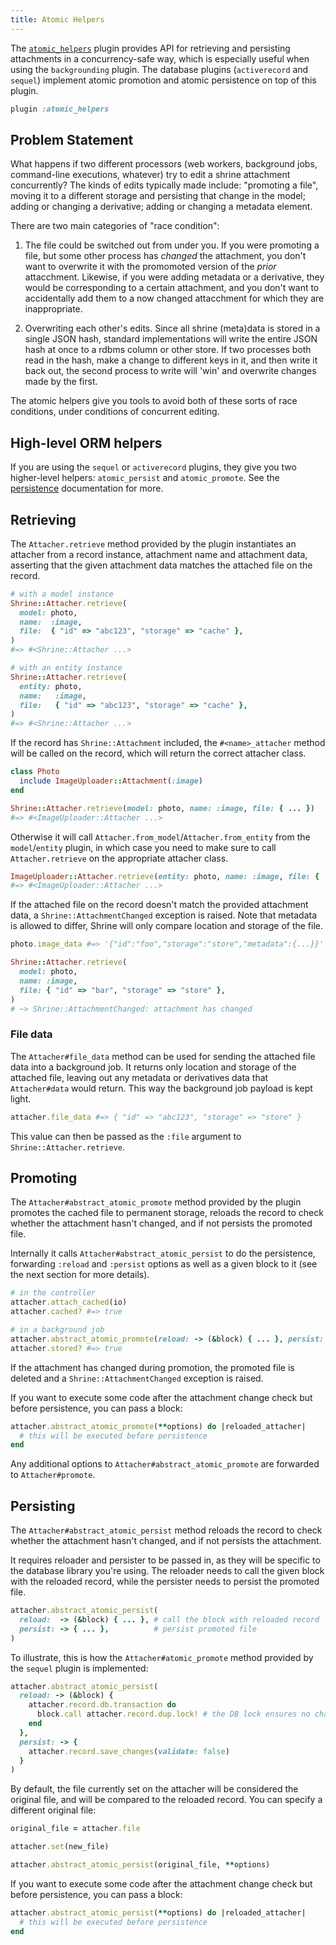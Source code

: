 ```yaml
---
title: Atomic Helpers
---
```


The [`atomic_helpers`][atomic_helpers] plugin provides API for retrieving and
persisting attachments in a concurrency-safe way, which is especially useful
when using the `backgrounding` plugin. The database plugins (`activerecord`
and `sequel`) implement atomic promotion and atomic persistence on top of this
plugin.

```rb
plugin :atomic_helpers
```

## Problem Statement

What happens if two different processors (web workers, background jobs,
command-line executions, whatever) try to edit a shrine attachment
concurrently? The kinds of edits typically made include: "promoting a file",
moving it to a different storage and persisting that change in the model;
adding or changing a derivative; adding or changing a metadata element.

There are two main categories of "race condition":

1. The file could be switched out from under you. If you were promoting a file,
but some other process has *changed* the attachment, you don't want to
overwrite it with the promomoted version of the *prior* attacchment. Likewise,
if you were adding metadata or a derivative, they would be corresponding to a
certain attachment, and you don't want to accidentally add them to a now changed
attacchment for which they are inappropriate.

2. Overwriting each other's edits. Since all shrine (meta)data is stored in a
single JSON hash, standard implementations will write the entire JSON hash at
once to a rdbms column or other store. If two processes both read in the hash,
make a change to different keys in it, and then write it back out, the second
process to write will 'win' and overwrite changes made by the first.

The atomic helpers give you tools to avoid both of these sorts of race
conditions, under conditions of concurrent editing.

## High-level ORM helpers

If you are using the `sequel` or `activerecord` plugins, they give you two
higher-level helpers: `atomic_persist` and `atomic_promote`. See the
[persistence]  documentation for more.


## Retrieving

The `Attacher.retrieve` method provided by the plugin instantiates an attacher
from a record instance, attachment name and attachment data, asserting that the
given attachment data matches the attached file on the record.

```rb
# with a model instance
Shrine::Attacher.retrieve(
  model: photo,
  name:  :image,
  file:  { "id" => "abc123", "storage" => "cache" },
)
#=> #<Shrine::Attacher ...>

# with an entity instance
Shrine::Attacher.retrieve(
  entity: photo,
  name:   :image,
  file:   { "id" => "abc123", "storage" => "cache" },
)
#=> #<Shrine::Attacher ...>
```

If the record has `Shrine::Attachment` included, the `#<name>_attacher` method
will be called on the record, which will return the correct attacher class.

```rb
class Photo
  include ImageUploader::Attachment(:image)
end
```
```rb
Shrine::Attacher.retrieve(model: photo, name: :image, file: { ... })
#=> #<ImageUploader::Attacher ...>
```

Otherwise it will call `Attacher.from_model`/`Attacher.from_entity` from the
`model`/`entity` plugin, in which case you need to make sure to call
`Attacher.retrieve` on the appropriate attacher class.

```rb
ImageUploader::Attacher.retrieve(entity: photo, name: :image, file: { ... })
#=> #<ImageUploader::Attacher ...>
```

If the attached file on the record doesn't match the provided attachment data,
a `Shrine::AttachmentChanged` exception is raised. Note that metadata is
allowed to differ, Shrine will only compare location and storage of the file.

```rb
photo.image_data #=> '{"id":"foo","storage":"store","metadata":{...}}'

Shrine::Attacher.retrieve(
  model: photo,
  name: :image,
  file: { "id" => "bar", "storage" => "store" },
)
# ~> Shrine::AttachmentChanged: attachment has changed
```

### File data

The `Attacher#file_data` method can be used for sending the attached file data
into a background job. It returns only location and storage of the attached
file, leaving out any metadata or derivatives data that `Attacher#data` would
return. This way the background job payload is kept light.

```rb
attacher.file_data #=> { "id" => "abc123", "storage" => "store" }
```

This value can then be passed as the `:file` argument to
`Shrine::Attacher.retrieve`.

## Promoting

The `Attacher#abstract_atomic_promote` method provided by the plugin promotes
the cached file to permanent storage, reloads the record to check whether the
attachment hasn't changed, and if not persists the promoted file.

Internally it calls `Attacher#abstract_atomic_persist` to do the persistence,
forwarding `:reload` and `:persist` options as well as a given block to it (see
the next section for more details).

```rb
# in the controller
attacher.attach_cached(io)
attacher.cached? #=> true
```
```rb
# in a background job
attacher.abstract_atomic_promote(reload: -> (&block) { ... }, persist: -> { ... })
attacher.stored? #=> true
```

If the attachment has changed during promotion, the promoted file is deleted and
a `Shrine::AttachmentChanged` exception is raised.

If you want to execute some code after the attachment change check but before
persistence, you can pass a block:

```rb
attacher.abstract_atomic_promote(**options) do |reloaded_attacher|
  # this will be executed before persistence
end
```

Any additional options to `Attacher#abstract_atomic_promote` are forwarded to
`Attacher#promote`.

## Persisting

The `Attacher#abstract_atomic_persist` method reloads the record to check
whether the attachment hasn't changed, and if not persists the attachment.

It requires reloader and persister to be passed in, as they will be specific to
the database library you're using. The reloader needs to call the given block
with the reloaded record, while the persister needs to persist the promoted
file.

```rb
attacher.abstract_atomic_persist(
  reload:  -> (&block) { ... }, # call the block with reloaded record
  persist: -> { ... },          # persist promoted file
)
```

To illustrate, this is how the `Attacher#atomic_promote` method provided by the
`sequel` plugin is implemented:

```rb
attacher.abstract_atomic_persist(
  reload: -> (&block) {
    attacher.record.db.transaction do
      block.call attacher.record.dup.lock! # the DB lock ensures no changes
    end
  },
  persist: -> {
    attacher.record.save_changes(validate: false)
  }
)
```

By default, the file currently set on the attacher will be considered the
original file, and will be compared to the reloaded record. You can specify a
different original file:

```rb
original_file = attacher.file

attacher.set(new_file)

attacher.abstract_atomic_persist(original_file, **options)
```

If you want to execute some code after the attachment change check but before
persistence, you can pass a block:

```rb
attacher.abstract_atomic_persist(**options) do |reloaded_attacher|
  # this will be executed before persistence
end
```

[atomic_helpers]: https://github.com/shrinerb/shrine/blob/master/lib/shrine/plugins/atomic_helpers.rb

[persistence]: https://shrinerb.com/docs/plugins/persistence

[backgrounding]: https://shrinerb.com/docs/plugins/backgrounding
